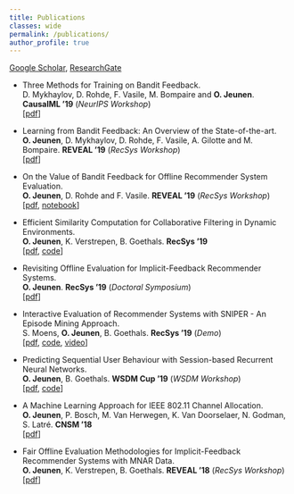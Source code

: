 ```yaml
---
title: Publications
classes: wide
permalink: /publications/
author_profile: true
---
```


[Google Scholar](https://scholar.google.com/citations?user=zOT4PjAAAAAJ), [ResearchGate](https://www.researchgate.net/profile/Olivier_Jeunen)


- Three Methods for Training on Bandit Feedback.  
D. Mykhaylov, D. Rohde, F. Vasile, M. Bompaire and **O. Jeunen**. **CausalML ’19** (_NeurIPS Workshop_)  
\[[pdf](https://arxiv.org/pdf/1904.10799.pdf)\]

- Learning from Bandit Feedback: An Overview of the State-of-the-art.  
**O. Jeunen**, D. Mykhaylov, D. Rohde, F. Vasile, A. Gilotte and M. Bompaire. **REVEAL ’19** (_RecSys Workshop_)  
\[[pdf](https://arxiv.org/pdf/1909.08471.pdf)\]

- On the Value of Bandit Feedback for Offline Recommender System Evaluation.  
**O. Jeunen**, D. Rohde and F. Vasile. **REVEAL ’19** (_RecSys Workshop_)  
\[[pdf](https://arxiv.org/pdf/1907.12384.pdf), [notebook](https://github.com/criteo-research/reco-gym/blob/master/Offline%20Evaluation%20with%20Bandit%20Feedback.ipynb)]

- Efficient Similarity Computation for Collaborative Filtering in Dynamic Environments.  
**O. Jeunen**, K. Verstrepen, B. Goethals. **RecSys ’19**  
\[[pdf](http://adrem.uantwerpen.be//bibrem/pubs/JeunenRecSys19_Full.pdf), [code](https://github.com/olivierjeunen/dynamicindex)]

- Revisiting Offline Evaluation for Implicit-Feedback Recommender Systems.  
**O. Jeunen**. **RecSys ’19** (_Doctoral Symposium_)  
\[[pdf](http://adrem.uantwerpen.be//bibrem/pubs/JeunenRecSys19_DoctoralSymposium.pdf)\]

- Interactive Evaluation of Recommender Systems with SNIPER - An Episode Mining Approach.  
S. Moens, **O. Jeunen**, B. Goethals. **RecSys ’19** (_Demo_)  
\[[pdf](http://adrem.uantwerpen.be//bibrem/pubs/MoensRecSys19_Demo.pdf), [code](https://bitbucket.org/sandymoens/sniper/src/master/), [video](https://www.youtube.com/watch?v=S23qbU1PbhY)]

- Predicting Sequential User Behaviour with Session-based Recurrent Neural Networks.  
**O. Jeunen**, B. Goethals. **WSDM Cup ’19** (_WSDM Workshop_)  
\[[pdf](http://adrem.uantwerpen.be//bibrem/pubs/WSDMCupJeunen2019.pdf), [code](https://github.com/olivierjeunen/sequential-skip-prediction)]

- A Machine Learning Approach for IEEE 802.11 Channel Allocation.  
**O. Jeunen**, P. Bosch, M. Van Herwegen, K. Van Doorselaer, N. Godman, S. Latré. **CNSM ’18**  
\[[pdf](http://adrem.uantwerpen.be//bibrem/pubs/MasterThesisJeunen2018.pdf)\]

- Fair Offline Evaluation Methodologies for Implicit-Feedback Recommender Systems with MNAR Data.  
**O. Jeunen**, K. Verstrepen, B. Goethals. **REVEAL ’18** (_RecSys Workshop_)  
\[[pdf](http://adrem.uantwerpen.be//bibrem/pubs/OfflineEvalJeunen2018.pdf)\]
